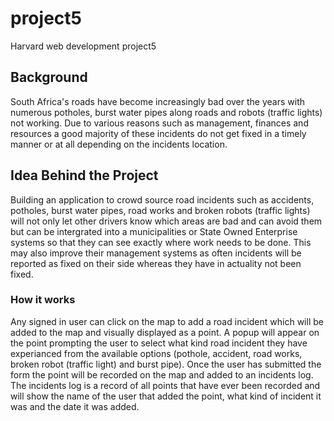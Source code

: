 # project5
Harvard web development project5

## Background
South Africa's roads have become increasingly bad over the years with numerous potholes, burst water pipes along roads and robots (traffic lights) not working.
Due to various reasons such as management, finances and resources 
a good majority of these incidents do not get fixed in a timely manner or at all depending on the incidents location. 

## Idea Behind the Project
Building an application to crowd source road incidents such as accidents, potholes, burst water pipes, road works and broken robots (traffic lights) 
will not only let other drivers know which areas are bad and can avoid them but can be intergrated into a municipalities or State Owned Enterprise systems
so that they can see exactly where work needs to be done. This may also improve their management systems as often incidents will be reported as fixed on their side
whereas they have in actuality not been fixed. 

### How it works
Any signed in user can click on the map to add a road incident which will be added to the map and visually displayed as a point. 
A popup will appear on the point prompting the user to select what kind road incident they have experianced from the available options
(pothole, accident, road works, broken robot (traffic light) and burst pipe).
Once the user has submitted the form the point will be recorded on the map and added to an incidents log.
The incidents log is a record of all points that have ever been recorded and will show the
name of the user that added the point, what kind of incident it was and the date it was added. 
